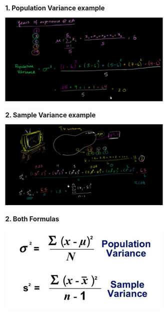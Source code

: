 ## 1. Population Variance example
![](population-variance-formula.png)

## 2. Sample Variance example
![](sample-variance-formula.png)

## 2. Both Formulas
![](both-formulas.png)
